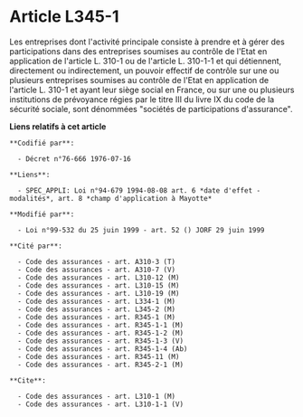 # Article L345-1

Les entreprises dont l'activité principale consiste à prendre et à gérer des participations dans des entreprises soumises au
contrôle de l'Etat en application de l'article L. 310-1 ou de l'article L. 310-1-1 et qui détiennent, directement ou
indirectement, un pouvoir effectif de contrôle sur une ou plusieurs entreprises soumises au contrôle de l'Etat en application
de l'article L. 310-1 et ayant leur siège social en France, ou sur une ou plusieurs institutions de prévoyance régies par le
titre III du livre IX du code de la sécurité sociale, sont dénommées "sociétés de participations d'assurance".

**Liens relatifs à cet article**

	**Codifié par**:

	  - Décret n°76-666 1976-07-16

	**Liens**:

	  - SPEC_APPLI: Loi n°94-679 1994-08-08 art. 6 *date d'effet - modalités*, art. 8 *champ d'application à Mayotte*

	**Modifié par**:

	  - Loi n°99-532 du 25 juin 1999 - art. 52 () JORF 29 juin 1999

	**Cité par**:

	  - Code des assurances - art. A310-3 (T)
	  - Code des assurances - art. A310-7 (V)
	  - Code des assurances - art. L310-12 (M)
	  - Code des assurances - art. L310-15 (M)
	  - Code des assurances - art. L310-19 (M)
	  - Code des assurances - art. L334-1 (M)
	  - Code des assurances - art. L345-2 (M)
	  - Code des assurances - art. R345-1 (M)
	  - Code des assurances - art. R345-1-1 (M)
	  - Code des assurances - art. R345-1-2 (M)
	  - Code des assurances - art. R345-1-3 (V)
	  - Code des assurances - art. R345-1-4 (Ab)
	  - Code des assurances - art. R345-11 (M)
	  - Code des assurances - art. R345-2-1 (M)

	**Cite**:

	  - Code des assurances - art. L310-1 (M)
	  - Code des assurances - art. L310-1-1 (V)
